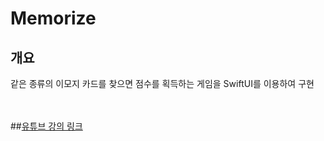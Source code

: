 # Memorize
## 개요
 같은 종류의 이모지 카드를 찾으면 점수를 획득하는 게임을 SwiftUI를 이용하여 구현
 
<br></br>
##[유튜브 강의 링크](https://www.youtube.com/watch?v=bqu6BquVi2M&list=LL&index=2&t=11s)
